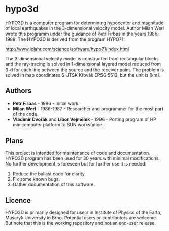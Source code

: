 # hypo3d
HYPO3D is a computer program for determining hypocenter and magnitude
of local earthquakes in the 3-dimensional velocity model.
Author Milan Werl wrote this programm under the guidance of Petr Firbas in the years 1986-1988.
The HYPO3D is derived from the program HYPO71:

 http://www.jclahr.com/science/software/hypo71/index.html

The 3-dimensional velocity model is constructed from rectangular blocks
and the ray-tracing is solved in 1-dimensional layered model reduced from 3-d for each line
between the source and the receiver point.
The problem is solved in map coordinates S-JTSK Křovák EPSG:5513, but the unit is [km].

## Authors
* **Petr Firbas** - 1986 - Initial work.
* **Milan Werl** - 1986-1987 - Researcher and programmer for the most part of the code.
* **Vladimír Dvořák** and **Libor Vejmělek** - 1996 - Porting program of HP minicomputer platform to SUN workstation.

## Plans
This project is intended for maintenance of code and documentation.
HYPO3D program has been used for 30 years with minimal modifications. 
No further development is foreseen but for further use it is needed:

1. Reduce the ballast code for clarity.
1. Fix some known bugs.
1. Gather documentation of this software.

## Licence
HYPO3D is primarily designed for users in Institute of Physics of the Earth, Masaryk University in Brno.
Potential users or contributors are welcome. 
But note that this is the working repository and not an end-user release. 
